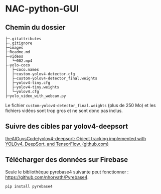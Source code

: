 # NAC-python-GUI

## Chemin du dossier

```
├─.gitattributes
├─.gitignore
├─images
├─Readme.md
├─videos
│  └─002.mp4
├─yolo-coco
│  ├─coco.names
│  ├─custom-yolov4-detector.cfg
│  ├─custom-yolov4-detector_final.weights
│  ├─yolov4-tiny.cfg
│  ├─yolov4-tiny.weights
│  └─yolov4.cfg
├─yolo_video_with_webcam.py
```

Le fichier `custom-yolov4-detector_final.weights` (plus de 250 Mo) et les fichiers vidéos sont trop gros et ne sont donc pas inclus.

## Suivre des cibles par yolov4-deepsort

[theAIGuysCode/yolov4-deepsort: Object tracking implemented with YOLOv4, DeepSort, and TensorFlow. (github.com)](https://github.com/theAIGuysCode/yolov4-deepsort)

## Télécharger des données sur Firebase

Seule le bibliothèque pyrebase4 suivante peut fonctionner : https://github.com/nhorvath/Pyrebase4.
```py
pip install pyrebase4
```